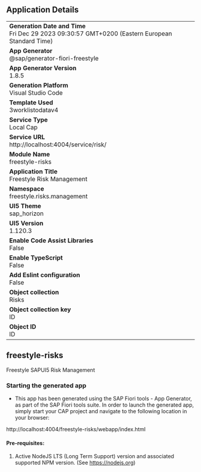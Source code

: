 ## Application Details
|               |
| ------------- |
|**Generation Date and Time**<br>Fri Dec 29 2023 09:30:57 GMT+0200 (Eastern European Standard Time)|
|**App Generator**<br>@sap/generator-fiori-freestyle|
|**App Generator Version**<br>1.8.5|
|**Generation Platform**<br>Visual Studio Code|
|**Template Used**<br>3worklistodatav4|
|**Service Type**<br>Local Cap|
|**Service URL**<br>http://localhost:4004/service/risk/
|**Module Name**<br>freestyle-risks|
|**Application Title**<br>Freestyle Risk Management|
|**Namespace**<br>freestyle.risks.management|
|**UI5 Theme**<br>sap_horizon|
|**UI5 Version**<br>1.120.3|
|**Enable Code Assist Libraries**<br>False|
|**Enable TypeScript**<br>False|
|**Add Eslint configuration**<br>False|
|**Object collection**<br>Risks|
|**Object collection key**<br>ID|
|**Object ID**<br>ID|

## freestyle-risks

Freestyle SAPUI5 Risk Management

### Starting the generated app

-   This app has been generated using the SAP Fiori tools - App Generator, as part of the SAP Fiori tools suite.  In order to launch the generated app, simply start your CAP project and navigate to the following location in your browser:

http://localhost:4004/freestyle-risks/webapp/index.html

#### Pre-requisites:

1. Active NodeJS LTS (Long Term Support) version and associated supported NPM version.  (See https://nodejs.org)


